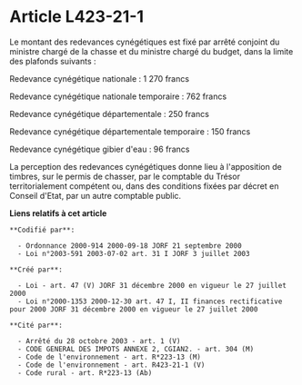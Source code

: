 # Article L423-21-1

Le montant des redevances cynégétiques est fixé par arrêté conjoint du ministre chargé de la chasse et du ministre chargé du
budget, dans la limite des plafonds suivants :

Redevance cynégétique nationale : 1 270 francs

Redevance cynégétique nationale temporaire : 762 francs

Redevance cynégétique départementale : 250 francs

Redevance cynégétique départementale temporaire : 150 francs

Redevance cynégétique gibier d'eau : 96 francs

La perception des redevances cynégétiques donne lieu à l'apposition de timbres, sur le permis de chasser, par le comptable du
Trésor territorialement compétent ou, dans des conditions fixées par décret en Conseil d'Etat, par un autre comptable public.

**Liens relatifs à cet article**

	**Codifié par**:

	  - Ordonnance 2000-914 2000-09-18 JORF 21 septembre 2000
	  - Loi n°2003-591 2003-07-02 art. 31 I JORF 3 juillet 2003

	**Créé par**:

	  - Loi - art. 47 (V) JORF 31 décembre 2000 en vigueur le 27 juillet 2000
	  - Loi n°2000-1353 2000-12-30 art. 47 I, II finances rectificative pour 2000 JORF 31 décembre 2000 en vigueur le 27 juillet 2000

	**Cité par**:

	  - Arrêté du 28 octobre 2003 - art. 1 (V)
	  - CODE GENERAL DES IMPOTS ANNEXE 2, CGIAN2. - art. 304 (M)
	  - Code de l'environnement - art. R*223-13 (M)
	  - Code de l'environnement - art. R423-21-1 (V)
	  - Code rural - art. R*223-13 (Ab)

